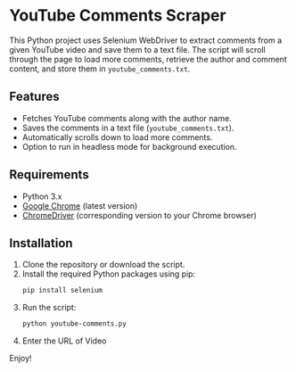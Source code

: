 # YouTube Comments Scraper

This Python project uses Selenium WebDriver to extract comments from a given YouTube video and save them to a text file. The script will scroll through the page to load more comments, retrieve the author and comment content, and store them in `youtube_comments.txt`.

## Features

- Fetches YouTube comments along with the author name.
- Saves the comments in a text file (`youtube_comments.txt`).
- Automatically scrolls down to load more comments.
- Option to run in headless mode for background execution.

## Requirements

- Python 3.x
- [Google Chrome](https://www.google.com/chrome/) (latest version)
- [ChromeDriver](https://sites.google.com/a/chromium.org/chromedriver/downloads) (corresponding version to your Chrome browser)

## Installation

1. Clone the repository or download the script.
2. Install the required Python packages using pip:
   ```bash
   pip install selenium
3. Run the script:
   ```bash
   python youtube-comments.py
4. Enter the URL of Video

Enjoy! 

